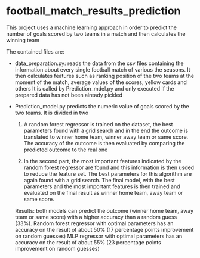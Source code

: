 # football_match_results_prediction
This project uses a machine learning approach in order to predict the number of goals scored by two teams in a match and then calculates the winning team

The contained files are:

- data_preparation.py:
  reads the data from the csv files containing the information about every single football match of various the seasons.
  It then calculates features such as ranking position of the two teams at the moment of the match, average values of the scores, yellow cards and others
  It is called by Prediction_mdel.py and only executed if the prepared data has not been already pickled
  
- Prediction_model.py
  predicts the numeric value of goals scored by the two teams. It is divided in two
  1. A random forest regressor is trained on the dataset, the best parameters found with a grid search and in the end the outcome is translated to winner home team,
    winner away team or same score. The accuracy of the outcome is then evaluated by comparing the predicted outcome to the real one
    
  2. In the second part, the most important features indicated by the random forest regressor are found and this information is then usded
    to reduce the feature set.
    The best parameters for this algorithm are again found with a grid search. The final model, with the best parameters and
    the most important features is then trained and evaluated on the final result as winner home team, away team or same score.
    
  Results: both models can predict the outcome (winner home team, away team or same score) with a higher accuracy than a random
  guess (33%).
  Random forest regressor with optimal parameters has an accuracy on the result of about 50% (17 percentage points improvement on random guesses)
  MLP regressor with optimal parameters has an accuracy on the result of about 55% (23 percentage points improvement on random guesses)
